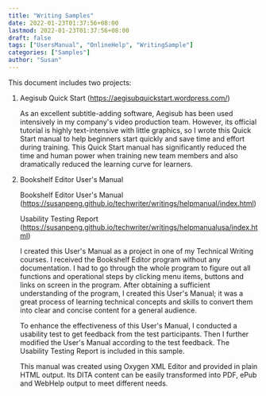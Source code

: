 ```yaml
---
title: "Writing Samples"
date: 2022-01-23T01:37:56+08:00
lastmod: 2022-01-23T01:37:56+08:00
draft: false
tags: ["UsersManual", "OnlineHelp", "WritingSample"]
categories: ["Samples"]
author: "Susan"
---
```

This document includes two projects:

1. Aegisub Quick Start (https://aegisubquickstart.wordpress.com/)

   As an excellent subtitle-adding software, Aegisub has been used intensively in my company's video production team. However, its official tutorial is highly text-intensive with little graphics, so I wrote this Quick Start manual to help beginners start quickly and save time and effort during training.  This Quick Start manual has significantly reduced the time and human power when training new team members and also dramatically reduced the learning curve for learners.

2. Bookshelf Editor User's Manual

   Bookshelf Editor User's Manual 
   (https://susanpeng.github.io/techwriter/writings/helpmanual/index.html)
   
   Usability Testing Report (https://susanpeng.github.io/techwriter/writings/helpmanualusa/index.html)

   I created this User's Manual as a project in one of my Technical Writing courses. I received the Bookshelf Editor program without any documentation. I had to go through the whole program to figure out all functions and operational steps by clicking menu items, buttons and links on screen in the program. After obtaining a sufficient understanding of the program, I created this User's Manual; it was a great process of learning technical concepts and skills to convert them into clear and concise content for a general audience.

   To enhance the effectiveness of this User's Manual, I conducted a usability test to get feedback from the test participants. Then I further modified the User's Manual according to the test feedback. The Usability Testing Report is included in this sample.

   This manual was created using Oxygen XML Editor and provided in plain HTML output. Its DITA content can be easily transformed into PDF, ePub and WebHelp output to meet different needs.